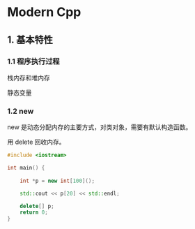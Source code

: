 
# Modern Cpp

## 1. 基本特性

### 1.1 程序执行过程

栈内存和堆内存

静态变量

### 1.2 new 

new 是动态分配内存的主要方式，对类对象，需要有默认构造函数。

用 delete 回收内存。

```cpp
#include <iostream>

int main() {
    
    int *p = new int[100]();

    std::cout << p[20] << std::endl;

    delete[] p;
    return 0;
}
```

